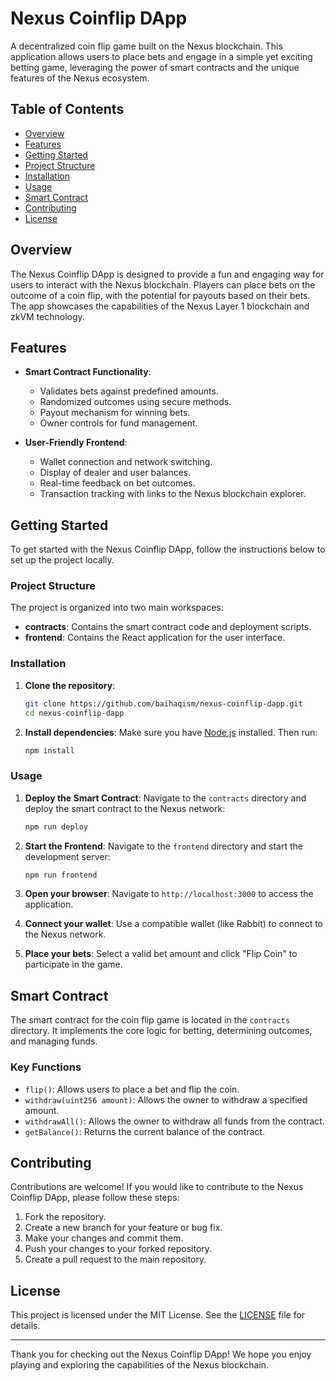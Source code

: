 # Nexus Coinflip DApp

A decentralized coin flip game built on the Nexus blockchain. This application allows users to place bets and engage in a simple yet exciting betting game, leveraging the power of smart contracts and the unique features of the Nexus ecosystem.

## Table of Contents

- [Overview](#overview)
- [Features](#features)
- [Getting Started](#getting-started)
- [Project Structure](#project-structure)
- [Installation](#installation)
- [Usage](#usage)
- [Smart Contract](#smart-contract)
- [Contributing](#contributing)
- [License](#license)

## Overview

The Nexus Coinflip DApp is designed to provide a fun and engaging way for users to interact with the Nexus blockchain. Players can place bets on the outcome of a coin flip, with the potential for payouts based on their bets. The app showcases the capabilities of the Nexus Layer 1 blockchain and zkVM technology.

## Features

- **Smart Contract Functionality**: 
  - Validates bets against predefined amounts.
  - Randomized outcomes using secure methods.
  - Payout mechanism for winning bets.
  - Owner controls for fund management.

- **User-Friendly Frontend**: 
  - Wallet connection and network switching.
  - Display of dealer and user balances.
  - Real-time feedback on bet outcomes.
  - Transaction tracking with links to the Nexus blockchain explorer.

## Getting Started

To get started with the Nexus Coinflip DApp, follow the instructions below to set up the project locally.

### Project Structure

The project is organized into two main workspaces:

- **contracts**: Contains the smart contract code and deployment scripts.
- **frontend**: Contains the React application for the user interface.

### Installation

1. **Clone the repository**:
   ```bash
   git clone https://github.com/baihaqism/nexus-coinflip-dapp.git
   cd nexus-coinflip-dapp
   ```

2. **Install dependencies**:
   Make sure you have [Node.js](https://nodejs.org/) installed. Then run:
   ```bash
   npm install
   ```

### Usage

1. **Deploy the Smart Contract**:
   Navigate to the `contracts` directory and deploy the smart contract to the Nexus network:
   ```bash
   npm run deploy
   ```

2. **Start the Frontend**:
   Navigate to the `frontend` directory and start the development server:
   ```bash
   npm run frontend
   ```

3. **Open your browser**:
   Navigate to `http://localhost:3000` to access the application.

4. **Connect your wallet**:
   Use a compatible wallet (like Rabbit) to connect to the Nexus network.

5. **Place your bets**:
   Select a valid bet amount and click "Flip Coin" to participate in the game.

## Smart Contract

The smart contract for the coin flip game is located in the `contracts` directory. It implements the core logic for betting, determining outcomes, and managing funds.

### Key Functions

- `flip()`: Allows users to place a bet and flip the coin.
- `withdraw(uint256 amount)`: Allows the owner to withdraw a specified amount.
- `withdrawAll()`: Allows the owner to withdraw all funds from the contract.
- `getBalance()`: Returns the current balance of the contract.

## Contributing

Contributions are welcome! If you would like to contribute to the Nexus Coinflip DApp, please follow these steps:

1. Fork the repository.
2. Create a new branch for your feature or bug fix.
3. Make your changes and commit them.
4. Push your changes to your forked repository.
5. Create a pull request to the main repository.

## License

This project is licensed under the MIT License. See the [LICENSE](LICENSE) file for details.

---

Thank you for checking out the Nexus Coinflip DApp! We hope you enjoy playing and exploring the capabilities of the Nexus blockchain.
